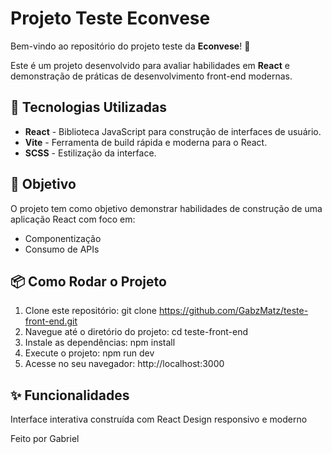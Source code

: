 # Projeto Teste Econvese

Bem-vindo ao repositório do projeto teste da **Econvese**! 🎉

Este é um projeto desenvolvido para avaliar habilidades em **React** e demonstração de práticas de desenvolvimento front-end modernas. 

## 🚀 Tecnologias Utilizadas

- **React** - Biblioteca JavaScript para construção de interfaces de usuário.
- **Vite** - Ferramenta de build rápida e moderna para o React.
- **SCSS** - Estilização da interface.

## 🧩 Objetivo

O projeto tem como objetivo demonstrar habilidades de construção de uma aplicação React com foco em:

- Componentização
- Consumo de APIs 
  
## 📦 Como Rodar o Projeto

1. Clone este repositório:
        git clone https://github.com/GabzMatz/teste-front-end.git
2. Navegue até o diretório do projeto:
        cd teste-front-end
3. Instale as dependências:
        npm install
4. Execute o projeto:
        npm run dev
5. Acesse no seu navegador:
        http://localhost:3000

## ✨ Funcionalidades
Interface interativa construída com React
Design responsivo e moderno

Feito por Gabriel
